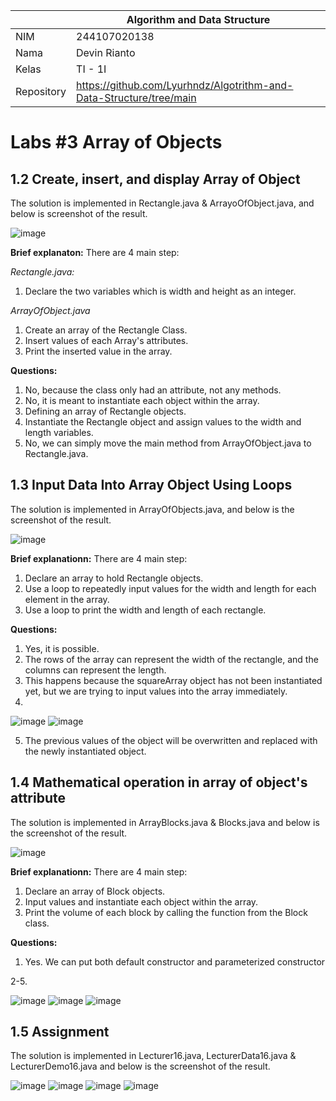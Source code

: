 |  | Algorithm and Data Structure |
|--|--|
| NIM |  244107020138|
| Nama |  Devin Rianto |
| Kelas | TI - 1I |
| Repository |https://github.com/Lyurhndz/Algotrithm-and-Data-Structure/tree/main|

# Labs #3 Array of Objects

## 1.2 Create, insert, and display Array of Object

The solution is implemented in Rectangle.java & ArrayoOfObject.java, and below is screenshot of the result.

![image](https://github.com/user-attachments/assets/ecef91e6-857b-4550-8a9d-38668ef40b16)

**Brief explanaton:** There are 4 main step: 

*Rectangle.java:*
1. Declare the two variables which is width and height as an integer.

*ArrayOfObject.java*
1. Create an array of the Rectangle Class.
2. Insert values of each Array's attributes.
3. Print the inserted value in the array.

**Questions:**
1. No, because the class only had an attribute, not any methods.
2. No, it is meant to instantiate each object within the array.
3. Defining an array of Rectangle objects.
4. Instantiate the Rectangle object and assign values to the width and length variables.
5. No, we can simply move the main method from ArrayOfObject.java to Rectangle.java.

## 1.3 Input Data Into Array Object Using Loops

The solution is implemented in ArrayOfObjects.java, and below is the screenshot of the result.

![image](https://github.com/user-attachments/assets/188586a3-dedc-43d1-99da-28d73c05efb8)

**Brief explanationn:** There are 4 main step:

1. Declare an array to hold Rectangle objects.
2. Use a loop to repeatedly input values for the width and length for each element in the array.
3. Use a loop to print the width and length of each rectangle.

**Questions:**
1. Yes, it is possible.
2. The rows of the array can represent the width of the rectangle, and the columns can represent the length.
3. This happens because the squareArray object has not been instantiated yet, but we are trying to input values into the array immediately.
4. 

![image](https://github.com/user-attachments/assets/2c2617aa-3bd8-40dd-ad94-4c6b7f04a8e1)
![image](https://github.com/user-attachments/assets/6c12e1bc-7ec6-4363-8579-f2ae8b3b78eb)

5. The previous values of the object will be overwritten and replaced with the newly instantiated object.

## 1.4 Mathematical operation in array of object's attribute

The solution is implemented in ArrayBlocks.java & Blocks.java and below is the screenshot of the result.

![image](https://github.com/user-attachments/assets/7078522b-cce2-42d1-83b1-2f139b0e014b)

**Brief explanationn:** There are 4 main step:

1. Declare an array of Block objects.  
2. Input values and instantiate each object within the array.  
3. Print the volume of each block by calling the function from the Block class.

**Questions:**
1. Yes. We can put both default constructor and parameterized constructor

2-5. 

![image](https://github.com/user-attachments/assets/47499028-ae01-46ef-9489-949ae5894dea)
![image](https://github.com/user-attachments/assets/0f508f50-72b3-4f50-9a8b-2ef3f13e7934)
![image](https://github.com/user-attachments/assets/d8a177f4-d992-4dfd-a20c-85424aa9933e)

## 1.5 Assignment

The solution is implemented in Lecturer16.java, LecturerData16.java & LecturerDemo16.java and below is the screenshot of the result.

![image](https://github.com/user-attachments/assets/2d1d5db7-8243-43ba-85a8-c5bd1c69c72b)
![image](https://github.com/user-attachments/assets/29e9ade1-c324-4c3a-bb92-1d9526f7053c)
![image](https://github.com/user-attachments/assets/741f67a0-0b8d-4132-a6a1-72f7b4eb52e7)
![image](https://github.com/user-attachments/assets/29721e01-f983-42ef-90bd-3f3e4ba200fd)
